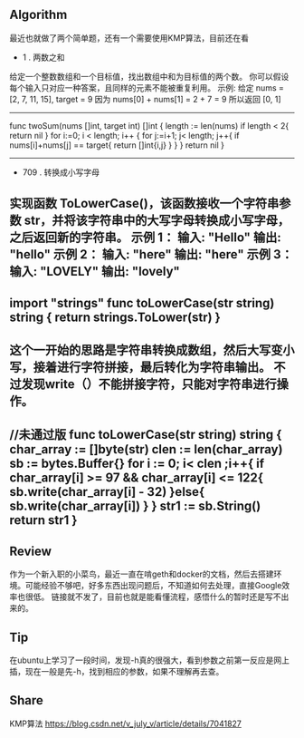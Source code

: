 ## Algorithm
最近也就做了两个简单题，还有一个需要使用KMP算法，目前还在看

- 1 . 两数之和

给定一个整数数组和一个目标值，找出数组中和为目标值的两个数。
你可以假设每个输入只对应一种答案，且同样的元素不能被重复利用。
示例:
给定 nums = [2, 7, 11, 15], target = 9
因为 nums[0] + nums[1] = 2 + 7 = 9
所以返回 [0, 1]

---
func twoSum(nums []int, target int) []int {
    length := len(nums)
    if length < 2{
        return nil
    }
    for i:=0; i < length; i++ {
        for j:=i+1; j< length; j++{
            if nums[i]+nums[j] == target{
                return []int{i,j}
            }
        }
    }
      return nil
}

---
- 709 . 转换成小写字母

实现函数 ToLowerCase()，该函数接收一个字符串参数 str，并将该字符串中的大写字母转换成小写字母，之后返回新的字符串。
示例 1：
输入: "Hello"
输出: "hello"
示例 2：
输入: "here"
输出: "here"
示例 3：
输入: "LOVELY"
输出: "lovely"
---
import "strings"
func toLowerCase(str string) string {
    return strings.ToLower(str)
}
---
这个一开始的思路是字符串转换成数组，然后大写变小写，接着进行字符拼接，最后转化为字符串输出。
不过发现write（）不能拼接字符，只能对字符串进行操作。
---
//未通过版
func toLowerCase(str string) string {
    char_array := []byte(str)
    clen := len(char_array)
    sb := bytes.Buffer{}
    for i := 0; i< clen ;i++{
        if char_array[i] >= 97 && char_array[i] <= 122{
            sb.write(char_array[i] - 32)
        }else{
            sb.write(char_array[i])
        }
    }
    str1 := sb.String()
    return str1
}
---

## Review
作为一个新入职的小菜鸟，最近一直在啃geth和docker的文档，然后去搭建环境。可能经验不够吧，好多东西出现问题后，不知道如何去处理，直接Google效率也很低。
链接就不发了，目前也就是能看懂流程，感悟什么的暂时还是写不出来的。


## Tip
在ubuntu上学习了一段时间，发现-h真的很强大，看到参数之前第一反应是网上插，现在一般是先-h，找到相应的参数，如果不理解再去查。


## Share 
KMP算法 https://blog.csdn.net/v_july_v/article/details/7041827
